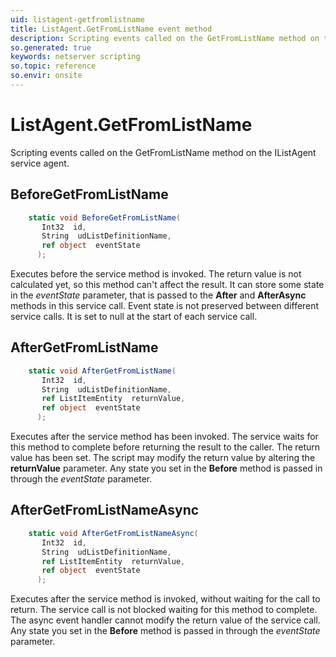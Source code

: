 ```yaml
---
uid: listagent-getfromlistname
title: ListAgent.GetFromListName event method
description: Scripting events called on the GetFromListName method on the ListAgent service agent.
so.generated: true
keywords: netserver scripting
so.topic: reference
so.envir: onsite
---
```

# ListAgent.GetFromListName

Scripting events called on the <see cref='M:IListAgent.GetFromListName'>GetFromListName</see> method on the <see cref='IListAgent'>IListAgent</see>  service agent.

## BeforeGetFromListName
```cs
    static void BeforeGetFromListName(
       Int32  id,
       String  udListDefinitionName,
       ref object  eventState
      );
```
Executes before the service method is invoked.
The return value is not calculated yet, so this method can't affect the result.
It can store some state in the *eventState* parameter, that is passed to the **After** and **AfterAsync** methods in this service call.
Event state is not preserved between different service calls. It is set to null at the start of each service call.
## AfterGetFromListName
```cs
    static void AfterGetFromListName(
       Int32  id,
       String  udListDefinitionName,
       ref ListItemEntity  returnValue,
       ref object  eventState
      );
```
Executes after the service method has been invoked. The service waits for this method to complete before returning the result to the caller.
The return value has been set. The script may modify the return value by altering the **returnValue** parameter.
Any state you set in the **Before** method is passed in through the *eventState* parameter.
## AfterGetFromListNameAsync
```cs
    static void AfterGetFromListNameAsync(
       Int32  id,
       String  udListDefinitionName,
       ref ListItemEntity  returnValue,
       ref object  eventState
      );
```
Executes after the service method is invoked, without waiting for the call to return.
The service call is not blocked waiting for this method to complete.
The async event handler cannot modify the return value of the service call.
Any state you set in the **Before** method is passed in through the *eventState* parameter.

